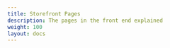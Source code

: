```yaml
---
title: Storefront Pages
description: The pages in the front end explained 
weight: 100 
layout: docs
---
```


